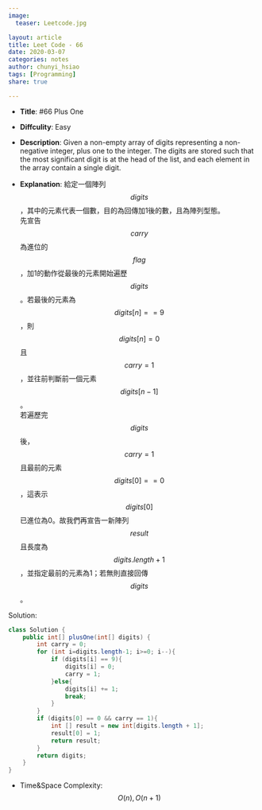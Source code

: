 ```yaml
---
image:
  teaser: Leetcode.jpg

layout: article
title: Leet Code - 66
date: 2020-03-07
categories: notes
author: chunyi_hsiao
tags: [Programming]
share: true

---
```


- **Title**: #66 Plus One
- **Diffculity**: Easy 
- **Description**: Given a non-empty array of digits representing a non-negative integer, plus one to the integer. The digits are stored such that the most significant digit is at the head of the list, and each element in the array contain a single digit.

- **Explanation**: 給定一個陣列$$digits$$，其中的元素代表一個數，目的為回傳加1後的數，且為陣列型態。\
先宣告$$carry$$為進位的$$flag$$，加1的動作從最後的元素開始遍歷$$digits$$。若最後的元素為$$digits[n]==9$$，則$$digits[n] = 0$$且$$carry = 1$$，並往前判斷前一個元素$$digits[n-1]$$。\
若遍歷完$$digits$$後，$$carry = 1$$且最前的元素$$digits[0]==0$$，這表示$$digits[0]$$已進位為0。故我們再宣告一新陣列$$result$$且長度為$$digits.length+1$$，並指定最前的元素為1；若無則直接回傳$$digits$$。


Solution:
```java
class Solution {
    public int[] plusOne(int[] digits) {
        int carry = 0;
        for (int i=digits.length-1; i>=0; i--){
            if (digits[i] == 9){
                digits[i] = 0;
                carry = 1;
            }else{
                digits[i] += 1;
                break;
            }
        }
        if (digits[0] == 0 && carry == 1){
            int [] result = new int[digits.length + 1];
            result[0] = 1;
            return result;
        }
        return digits;
    }
}
```
- Time&Space Complexity: $$O(n), O(n+1)$$